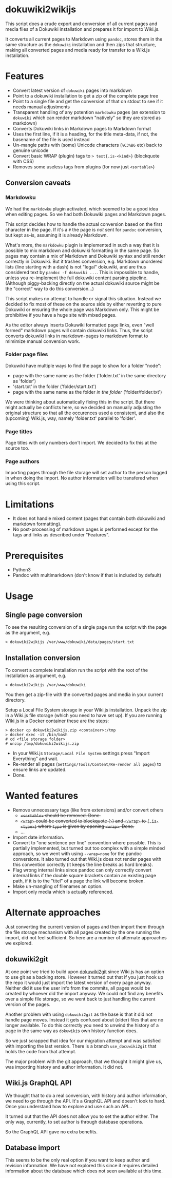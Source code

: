 # dokuwiki2wikijs

This script does a crude export and conversion of all current pages and media files of a Dokuwiki installation and prepares it for import to Wiki.js.

It converts all current pages to Markdown using `pandoc`, stores them in the same structure as the `dokuwiki` installation and then zips that structure, making all converted pages and media ready for transfer to a Wiki.js installation.

# Features

- Convert latest version of `dokuwiki` pages into markdown
- Point to a dokuwiki installation to get a zip of the complete page tree
- Point to a single file and get the conversion of that on stdout to see if it needs manual adjustments
- Transparent handling of any potention `markdowku` pages (an extension to `dokuwiki` which can render markdown "natively" so they are stored as markdown)
- Converts Dokuwiki links in Markdown pages to Markdown format
- Uses the first line, if it is a heading, for the title meta-data, if not, the basename of the file is used instead
- Un-mangle paths with (some) Unicode characters (`%C3%B6` etc) back to genuine unicode
- Convert basic WRAP (plugin) tags to `> text{.is-<kind>}` (blockquote with CSS)
- Removes some useless tags from plugins (for now just `<sortable>`)

## Conversion caveats

### Markdowku

We had the `markdowku` plugin activated, which seemed to be a good idea when editing pages.
So we had both Dokuwiki pages and Markdown pages.

This script decides how to handle the actual conversion based on the first character in the page.
If it's a `#` the page is _not_ sent for `pandoc` conversion, but kept as-is, assuming it is already Markdown.

What's more, the `markdowku` plugin is implemented in such a way that it is possible to mix markdown and dokuwiki formatting in the same page.
So pages may contain a mix of Markdown and Dokuwiki syntax and still render correctly in Dokuwiki.
But it trashes conversion, e.g. Markdown unordered lists (line starting with a dash) is not "legal" dokuwiki, and are thus considered text by `pandoc -f dokuwiki ...`.
This is impossible to handle, unless you re-implement the full dokuwiki content parsing pipeline.
(Although piggy-backing directly on the actual dokuwiki source might be the "correct" way to do this conversion...)

This script makes no attempt to handle or signal this situation.
Instead we decided to fix most of these on the source side by either reverting to pure Dokuwiki or ensuring the whole page was Markdown only.
This might be prohibitive if you have a huge site with mixed pages.

As the editor always inserts Dokuwiki formatted page links, even "well formed" markdown pages will contain dokuwiki links.
Thus, the script converts dokuwiki links in markdown-pages to markdown format to mimimize manual conversion work.

### Folder page files

Dokuwiki have multiple ways to find the page to show for a folder "node":

- page with the same name as the folder ('folder.txt' in the same directory as 'folder')
- 'start.txt' in the folder ('folder/start.txt')
- page with the same name as the folder _in the folder_ ('folder/folder.txt')

We were thinking about automatically fixing this in the script.
But there might actually be conflicts here, so we decided on manually adjusting the original structure so that all the occurences used a consistent, and also the (upcoming) Wiki.js, way, namely 'folder.txt' parallel to 'folder'.

### Page titles

Page titles with only numbers don't import.
We decided to fix this at the source too.

### Page authors

Importing pages through the file storage will set author to the person logged in when doing the import.
No author information will be transfered when using this script.

# Limitations

- It does not handle mixed content (pages that contain both dokuwiki and markdown formatting).
- No post-processing of markdown pages is performed except for the tags and links as described under "Features".

# Prerequisites

- Python3
- Pandoc with multimarkdown (don't know if that is included by default)

# Usage

## Single page conversion

To see the resulting conversion of a single page run the script with the page as the argument, e.g.

    > dokuwiki2wikijs /var/www/dokuwiki/data/pages/start.txt

## Installation conversion

To convert a complete installation run the script with the root of the installation as argument, e.g.

    > dokuwiki2wikijs /var/www/dokuwiki

You then get a zip-file with the converted pages and media in your current directory.

Setup a Local File System storage in your Wiki.js installation.
Unpack the zip in a Wiki.js file storage (which you need to have set up).
If you are running Wiki.js in a Docker container these are the steps:

    > docker cp dokuwiki2wikijs.zip <container>:/tmp
    > docker exec -it /bin/bash
    # cd <file storage folder>
    # unzip /tmp/dokuwiki2wikijs.zip

- In your Wiki.js `Storage/Local File System` settings press "Import Everything" and wait.
- Re-render all pages (`Settings/Tools/Content/Re-render all pages`) to ensure links are updated.
- Done.

# Wanted features

- Remove unnecessary tags (like from extensions) and/or convert others
  - ~~`<sortable>` should be removed. Done.~~
  - ~~`<wrap>` could be converted to blockquote (`>`) and `</wrap>` to `{.is-<type>}` where `type` is given by opening `<wrap>`. Done.~~
  - ...
- Import date information.
- Convert to "one sentence per line" convention where possible. This is partially implemented, but turned out too complex with a simple minded approach, so we went with using `--wrap=none` for the pandoc conversions. It also turned out that Wiki.js does not render pages with this convention correctly (it keeps the line breaks as hard breaks).
- Flag wrong internal links since pandoc can only correctly convert internal links if the double square brackets contain an existing page path, if it is to the "titel" of a page the link will become broken.
- Make un-mangling of filenames an option.
- Import only media which is actually referenced.

# Alternate approaches

Just converting the current version of pages and then import them through the file storage mechanism with all pages created by the one running the import, did not feel sufficient.
So here are a number of alternate approaches we explored.

## dokuwiki2git

At one point we tried to build upon [dokuwiki2git](https://github.com/hoxu/dokuwiki2git) since Wiki.js has an option to use git as a backing store.
However it turned out that if you just hook up the repo it would just import the latest version of every page anyway.
Neither did it use the user info from the commits, all pages would be created by whoever did the import anyway.
We could not find any benefits over a simple file storage, so we went back to just handling the current version of the pages.

Another problem with using `dokuwiki2git` as the base is that it did not handle page moves.
Instead it gets confused about (older) files that are no longer available.
To do this correctly you need to unwind the history of a page in the same way as `dokuwiki`s own history function does.

So we just scrapped that idea for our migration attempt and was satisfied with importing the last version.
There is a branch `use_docuwiki2git` that holds the code from that attempt.

The major problem with the git approach, that we thought it might give us, was importing history and author information.
It did not.

## Wiki.js GraphQL API

We thought that to do a real conversion, with history and author information, we need to go through the API.
It's a GraphQL API and doesn't look to hard.
Once you understand how to explore and use such an API...

It turned out that the API does not allow you to set the author either.
The only way, currently, to set author is through database operations.

So the GraphQL API gave no extra benefits.

## Database import

This seems to be the only real option if you want to keep author and revision information.
We have not explored this since it requires detailed information about the database which does not seen available at this time.
